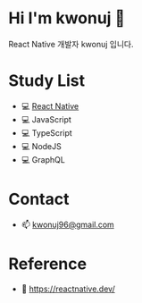 
# Hi I'm kwonuj 👋
React Native 개발자 kwonuj 입니다.

# Study List
- 💻 [React Native](https://velog.io/@kwonuj/series/React-Native)
- 💻 JavaScript
- 💻 TypeScript
- 💻 NodeJS
- 💻 GraphQL

# Contact
- 📫 kwonuj96@gmail.com

# Reference
- 📌 https://reactnative.dev/

